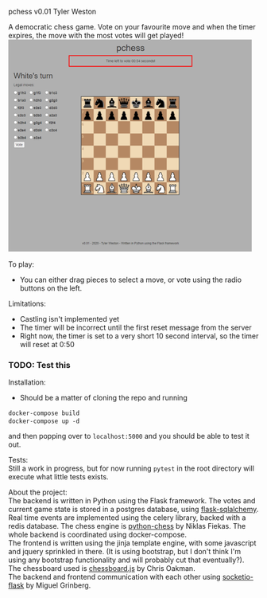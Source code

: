 pchess v0.01
Tyler Weston

A democratic chess game. Vote on your favourite move and when the timer expires, the move with the most votes will get played!
![Alt text](docs/MainPage1.png?raw=true "Screenshot")

To play:  
- You can either drag pieces to select a move, or vote using the radio buttons on the left.  

Limitations:
- Castling isn't implemented yet
- The timer will be incorrect until the first reset message from the server
- Right now, the timer is set to a very short 10 second interval, so the timer will reset at 0:50


### TODO: Test this  
Installation:
- Should be a matter of cloning the repo and running
```
docker-compose build
docker-compose up -d
```
and then popping over to `localhost:5000` and you should be able to test it out.  
  
Tests:  
Still a work in progress, but for now running `pytest` in the root directory will execute what little tests exists.
  
About the project:  
The backend is written in Python using the Flask framework. The votes and current game state is stored in a postgres database, using [flask-sqlalchemy](https://flask-sqlalchemy.palletsprojects.com/en/2.x/). Real time events are implemented using the celery library, backed with a redis database. The chess engine is [python-chess](https://python-chess.readthedocs.io/en/latest/) by Niklas Fiekas. The whole backend is coordinated using docker-compose.    
The frontend is written using the jinja template engine, with some javascript and jquery sprinkled in there. (It is using bootstrap, but I don't think I'm using any bootstrap functionality and will probably cut that eventually?). The chessboard used is [chessboard.js](https://chessboardjs.com/) by Chris Oakman.  
The backend and frontend communication with each other using [socketio-flask](https://flask-socketio.readthedocs.io/en/latest/) by Miguel Grinberg.   
